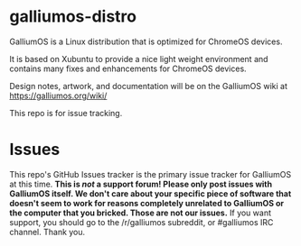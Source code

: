 # galliumos-distro
GalliumOS is a Linux distribution that is optimized for ChromeOS devices.

It is based on Xubuntu to provide a nice light weight environment and contains many fixes and enhancements
for ChromeOS devices.

Design notes, artwork, and documentation will be on the GalliumOS wiki at https://galliumos.org/wiki/

This repo is for issue tracking.


# Issues

This repo's GitHub Issues tracker is the primary issue tracker for GalliumOS at this time. **This is _not_ a support forum! Please only post issues with GalliumOS itself. We don't care about your specific piece of software that doesn't seem to work for reasons completely unrelated to GalliumOS or the computer that you bricked. Those are not our issues.** If you want support, you should go to the /r/galliumos subreddit, or #galliumos IRC channel. Thank you.
